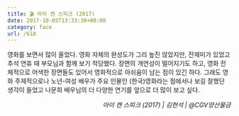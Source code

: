 ```yaml
---
title: 🎬 아이 캔 스피크 (2017)
date: 2017-10-05T13:33:30+00:00
category: face
url: /618
---
```


영화를 보면서 많이 울었다. 영화 자체의 완성도가 그리 높진 않았지만, 잔재미가 있었고 추석 연휴 때 부모님과 함께 보기 적당했다. 장면의 개연성이 떨어지기도 하고, 영화 전체적으로 어색한 장면들도 있어서 영화적으로 아쉬움이 남는 점이 있긴 하다. 그래도 영화 주제적으로나 노년-여성 배우가 주요 인물인 (한국)영화라는 점에서나 보길 잘했단 생각이 들었고 나문희 배우님의 더 다양한 연기를 앞으로 더 많이 보고 싶다.

<p style="text-align:right">
  <em>아이 캔 스피크 (2017) | 김현석</em><em>&nbsp;| @CGV양산물금</em>
</p>